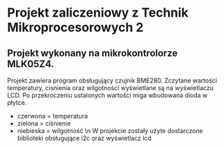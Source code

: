 # Projekt zaliczeniowy z Technik Mikroprocesorowych 2
## Projekt wykonany na mikrokontrolorze MLK05Z4. 
Projekt zawiera program obsługujący czujnik BME280. Zczytane wartości temperatury, cisnienia oraz wilgotności wyświetlane są na wyświetlaczu LCD. Po przekroczeniu ustalonych wartości miga wbudowana dioda w płytce.
- czerwona = temperatura
- zielona = ciśnienie
- niebieska = wilgotność
\n W projekcie zostały użyte dostarczone biblioteki obsługujące i2c oraz wyświetlacz lcd
